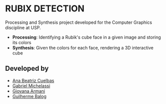 # RUBIX DETECTION

Processing and Synthesis project developed for the Computer Graphics discipline at USP.

- **Processing**: Identifying a Rubik's cube face in a given image and storing its colors
- **Synthesis**: Given the colors for each face, rendering a 3D interactive cube

## Developed by
- [Ana Beatriz Cuelbas](https://github.com/anabcuelbas)
- [Gabriel Michelassi](https://github.com/gmichelassi)
- [Giovana Armani](https://github.com/gi-armani)
- [Guilherme Balog](https://github.com/GuilhermeBalog)